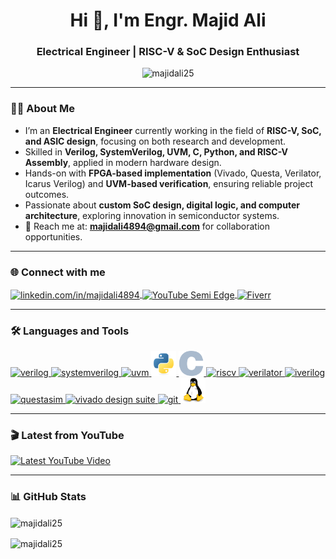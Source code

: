 <h1 align="center">Hi 👋, I'm Engr. Majid Ali</h1>
<h3 align="center">Electrical Engineer | RISC-V & SoC Design Enthusiast</h3>

<p align="center"> 
  <img src="https://komarev.com/ghpvc/?username=majidali25&label=Profile%20views&color=0e75b6&style=flat" alt="majidali25" /> 
</p>

---
### 🧑‍💻 About Me  

- I’m an **Electrical Engineer** currently working in the field of **RISC-V, SoC, and ASIC design**, focusing on both research and development.  
- Skilled in **Verilog, SystemVerilog, UVM, C, Python, and RISC-V Assembly**, applied in modern hardware design.  
- Hands-on with **FPGA-based implementation** (Vivado, Questa, Verilator, Icarus Verilog) and **UVM-based verification**, ensuring reliable project outcomes.  
- Passionate about **custom SoC design, digital logic, and computer architecture**, exploring innovation in semiconductor systems.  
- 📩 Reach me at: **majidali4894@gmail.com** for collaboration opportunities.  
 
---

### 🌐 Connect with me
<p align="left">
<a href="https://www.linkedin.com/in/majidali4894/" target="blank">
  <img align="center" src="https://raw.githubusercontent.com/rahuldkjain/github-profile-readme-generator/master/src/images/icons/Social/linked-in-alt.svg" alt="linkedin.com/in/majidali4894" height="30" width="40" />
</a>
<a href="https://www.youtube.com/@semiedge1" target="blank">
  <img align="center" src="https://raw.githubusercontent.com/rahuldkjain/github-profile-readme-generator/master/src/images/icons/Social/youtube.svg" alt="YouTube Semi Edge" height="30" width="40" />
</a>
<a href="https://www.fiverr.com/mrj728?up_rollout=true" target="blank">
  <img align="center" src="https://logos-world.net/wp-content/uploads/2020/12/Fiverr-Logo.png" alt="Fiverr" height="30" width="40" />
</a>
</p>

---

### 🛠️ Languages and Tools  
<p align="left">
    <a href="https://en.wikipedia.org/wiki/Verilog" target="_blank" rel="noreferrer"> <img src="https://encrypted-tbn0.gstatic.com/images?q=tbn:ANd9GcSKk8ifhrf8QRDcGCNPKHPyGMt4o1zTotEKLw&s" alt="verilog" width="40" height="40"/> </a> 
    <a href="https://en.wikipedia.org/wiki/SystemVerilog" target="_blank" rel="noreferrer"> <img src="https://encrypted-tbn0.gstatic.com/images?q=tbn:ANd9GcQi1a-RTLfP5ujn4TaMMsIkcJk7X7O7qga08A&s" alt="systemverilog" width="40" height="40"/> </a>
    <a href="https://www.accellera.org/downloads/standards/uvm" target="_blank" rel="noreferrer"> <img src="https://uvm.io/images/uvm-logo.svg" alt="uvm" width="40" height="40"/> </a>
    <a href="https://www.python.org" target="_blank" rel="noreferrer"> <img src="https://raw.githubusercontent.com/devicons/devicon/master/icons/python/python-original.svg" alt="python" width="40" height="40"/> </a> 
    <a href="https://www.cprogramming.com/" target="_blank" rel="noreferrer"> <img src="https://raw.githubusercontent.com/devicons/devicon/master/icons/c/c-original.svg" alt="c" width="40" height="40"/> </a> 
    <a href="https://riscv.org/" target="_blank" rel="noreferrer"> <img src="https://avatars.githubusercontent.com/u/10872782?s=200&v=4" alt="riscv" width="40" height="40"/> </a> 
    <a href="https://www.veripool.org/verilator/" target="_blank" rel="noreferrer"> <img src="https://www.veripool.org/img/verilator_256_200_min.png" alt="verilator" width="40" height="40"/> </a>
    <a href="https://iverilog.fandom.com/wiki/Main_Page" target="_blank" rel="noreferrer"> <img src="https://upload.wikimedia.org/wikipedia/en/c/cb/Icarus_Verilog_logo2.png" alt="iverilog" width="40" height="40"/> </a>
    <a href="https://www.mentor.com/products/fv/questa/" target="_blank" rel="noreferrer"> <img src="https://encrypted-tbn0.gstatic.com/images?q=tbn:ANd9GcQ4g9iGb6Z4drVMGI-iZqtfSKmJFQDAiOMV2e2GHA1csEsTn_U2jWHkBIqTQE1rOhhGF20&usqp=CAU" alt="questasim" width="40" height="40"/> </a>
    <a href="https://www.xilinx.com/products/design-tools/vivado.html" target="_blank" rel="noreferrer"> <img src="https://dl.flathub.org/repo/appstream/x86_64/icons/128x128/com.github.corna.Vivado.png" alt="vivado design suite" width="40" height="40"/> </a>
    <a href="https://git-scm.com/" target="_blank" rel="noreferrer"> <img src="https://www.vectorlogo.zone/logos/git-scm/git-scm-icon.svg" alt="git" width="40" height="40"/> </a> 
    <a href="https://www.linux.org/" target="_blank" rel="noreferrer"> <img src="https://raw.githubusercontent.com/devicons/devicon/master/icons/linux/linux-original.svg" alt="linux" width="40" height="40"/> </a>
</p>

---

### 🎬 Latest from YouTube
<a href="https://youtu.be/O8hznH8c8AA?si=XavPwXvisK26yuCS" target="blank">
  <img src="https://img.youtube.com/vi/O8hznH8c8AA/0.jpg" alt="Latest YouTube Video" width="400"/>
</a>

---

### 📊 GitHub Stats  
<p><img align="center" src="https://github-readme-stats.vercel.app/api?username=majidali25&show_icons=true&locale=en" alt="majidali25" /></p>  

<p><img align="center" src="https://github-readme-streak-stats.herokuapp.com/?user=majidali25&" alt="majidali25" /></p>  
